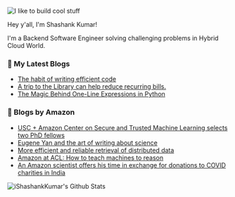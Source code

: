 ![I like to build cool stuff](https://res.cloudinary.com/dt8g3rhcy/image/upload/v1595929574/i_like_to_build_cool_shit._1_nzbwjh.png)

Hey y'all, I'm Shashank Kumar! 

I'm a Backend Software Engineer solving challenging problems in Hybrid Cloud World.

### 📕 My Latest Blogs
<!-- BLOG-POST-LIST:START -->
- [The habit of writing efficient code](https://medium.com/@ishashankkumar/the-habit-of-writing-efficient-code-153b05f04269?source=rss-d24dda280d5f------2)
- [A trip to the Library can help reduce recurring bills.](https://medium.com/swlh/a-trip-to-the-library-can-help-reduce-recurring-bills-23bca495cdf5?source=rss-d24dda280d5f------2)
- [The Magic Behind One-Line Expressions in Python](https://medium.com/swlh/the-magic-behind-one-line-expressions-in-python-816c10180c5c?source=rss-d24dda280d5f------2)
<!-- BLOG-POST-LIST:END -->

### 📕 Blogs by Amazon
<!-- AMAZON-BLOG-POST-LIST:START -->
- [USC + Amazon Center on Secure and Trusted Machine Learning selects two PhD fellows](https://www.amazon.science/academic-engagements/usc-amazon-center-on-secure-and-trusted-machine-learning-selects-two-phd-fellows)
- [Eugene Yan and the art of writing about science](https://www.amazon.science/working-at-amazon/eugene-yan-and-the-art-of-writing-about-science)
- [More efficient and reliable retrieval of distributed data](https://www.amazon.science/blog/more-efficient-and-reliable-retrieval-of-distributed-data)
- [Amazon at ACL: How to teach machines to reason](https://www.amazon.science/blog/amazon-at-acl-how-to-teach-machines-to-reason)
- [An Amazon scientist offers his time in exchange for donations to COVID charities in India](https://www.amazon.science/working-at-amazon/an-amazon-scientist-offers-his-time-in-exchange-for-donations-to-covid-charities-in-india)
<!-- AMAZON-BLOG-POST-LIST:END -->



<img align="center" alt="iShashankKumar's Github Stats" src="https://github-readme-stats.vercel.app/api?username=ishashankkumar&show_icons=true&hide_border=true" />

